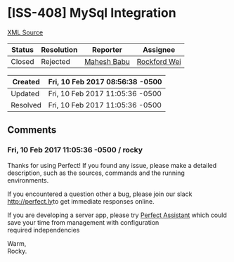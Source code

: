 # [ISS-408] MySql Integration

[XML Source](./xml/ISS-408.xml)
<p></p>





Status|Resolution|Reporter|Assignee
------|----------|--------|--------
Closed|Rejected|[Mahesh Babu](maheshbabu.576@gmail.com)|[Rockford Wei]($rocky)





Created|Fri, 10 Feb 2017 08:56:38 -0500
-------|--------------
Updated|Fri, 10 Feb 2017 11:05:36 -0500
Resolved|Fri, 10 Feb 2017 11:05:36 -0500


## Comments




### Fri, 10 Feb 2017 11:05:36 -0500 / rocky 

<p><p>Thanks for using Perfect! If you found any issue, please make a detailed description, such as the sources, commands and the running environments. </p>

<p>If you encountered a question other a bug, please join our slack <a href="http://perfect.ly/" class="external-link" rel="nofollow">http://perfect.ly</a>to get immediate responses online.</p>

<p>If you are developing a server app, please try <a href="http://www.perfect.org/en/assistant/" class="external-link" rel="nofollow">Perfect Assistant</a> which could save your time from management with configuration required independencies</p>

<p>Warm,<br/>
Rocky.</p></p>


